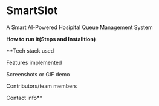 # SmartSlot
A Smart AI-Powered Hosipital Queue Management System


**How to run it(Steps and Installtion)**

**Tech stack used

Features implemented

Screenshots or GIF demo

Contributors/team members

Contact info**
